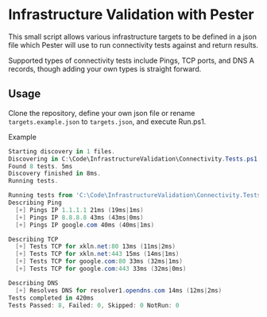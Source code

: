 # Infrastructure Validation with Pester

This small script allows various infrastructure targets to be defined in a json file which Pester will use to run connectivity tests against and return results. 

Supported types of connectivity tests include Pings, TCP ports, and DNS A records, though adding your own types is straight forward. 

## Usage

Clone the repository, define your own json file or rename `targets.example.json` to `targets.json`, and execute Run.ps1.

Example

```powershell
Starting discovery in 1 files.
Discovering in C:\Code\InfrastructureValidation\Connectivity.Tests.ps1.
Found 8 tests. 5ms
Discovery finished in 8ms.
Running tests.

Running tests from 'C:\Code\InfrastructureValidation\Connectivity.Tests.ps1'
Describing Ping
  [+] Pings IP 1.1.1.1 21ms (19ms|1ms)
  [+] Pings IP 8.8.8.8 43ms (43ms|0ms)
  [+] Pings IP google.com 40ms (40ms|1ms)

Describing TCP
  [+] Tests TCP for xkln.net:80 13ms (11ms|2ms)
  [+] Tests TCP for xkln.net:443 15ms (14ms|1ms)
  [+] Tests TCP for google.com:80 33ms (32ms|1ms)
  [+] Tests TCP for google.com:443 33ms (32ms|0ms)

Describing DNS
  [+] Resolves DNS for resolver1.opendns.com 14ms (12ms|2ms)
Tests completed in 420ms
Tests Passed: 8, Failed: 0, Skipped: 0 NotRun: 0
```